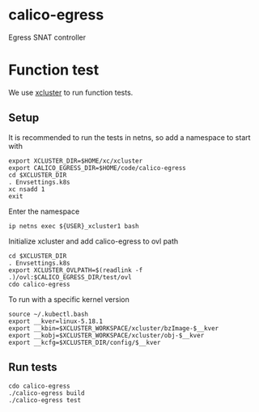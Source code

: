# calico-egress
Egress SNAT controller

# Function test
We use [xcluster](https://github.com/Nordix/xcluster) to run function tests.

## Setup
It is recommended to run the tests in netns, so add a namespace to start with
```
export XCLUSTER_DIR=$HOME/xc/xcluster
export CALICO_EGRESS_DIR=$HOME/code/calico-egress
cd $XCLUSTER_DIR
. Envsettings.k8s
xc nsadd 1
exit
```

Enter the namespace
```
ip netns exec ${USER}_xcluster1 bash
```

Initialize xcluster and add calico-egress to ovl path
```
cd $XCLUSTER_DIR
. Envsettings.k8s
export XCLUSTER_OVLPATH=$(readlink -f .)/ovl:$CALICO_EGRESS_DIR/test/ovl
cdo calico-egress
```

To run with a specific kernel version
```
source ~/.kubectl.bash
export __kver=linux-5.18.1
export __kbin=$XCLUSTER_WORKSPACE/xcluster/bzImage-$__kver
export __kobj=$XCLUSTER_WORKSPACE/xcluster/obj-$__kver
export __kcfg=$XCLUSTER_DIR/config/$__kver
```

## Run tests
```
cdo calico-egress
./calico-egress build
./calico-egress test
```
